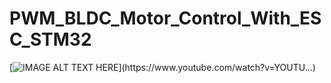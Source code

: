 # PWM_BLDC_Motor_Control_With_ESC_STM32

[![IMAGE ALT TEXT HERE](https://img.youtube.com/vi/YOUTUBE_VI...)](https://www.youtube.com/watch?v=YOUTU...)
